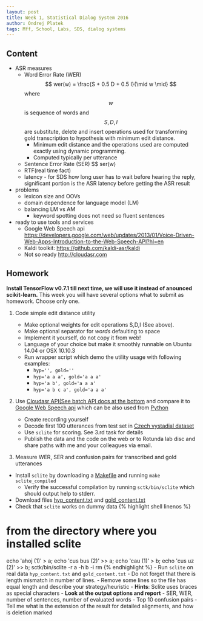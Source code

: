```yaml
---
layout: post
title: Week 1, Statistical Dialog System 2016
author: Ondrej Platek
tags: Mff, School, Labs, SDS, dialog systems 
---
```


## Content

- ASR measures 
    - Word Error Rate (WER) $$ wer(w) = \frac{S + 0.5 D + 0.5 I}{\mid w \mid} $$ where $$ w $$ is sequence of words and $$S, D, I$$ are substitute, delete and insert operations used for transforming gold transcription to hypothesis with minimum edit distance.
        - Minimum edit distance and the operations used are computed exactly using dynamic programming.
        - Computed typically per utterance
    - Sentence Error Rate (SER) $$ ser(w) 
    - RTF(real time fact)
    - latency - for SDS how long user has to wait before hearing the reply, significant portion is the ASR latency before getting the ASR result
- problems 
    - lexicon size and OOVs
    - domain dependence for language model (LM)
    - balancing LM vs AM 
        - keyword spotting does not need so fluent sentences
- ready to use tools and services
    - Google Web Speech api https://developers.google.com/web/updates/2013/01/Voice-Driven-Web-Apps-Introduction-to-the-Web-Speech-API?hl=en
    - Kaldi toolkit: https://github.com/kaldi-asr/kaldi
    - Not so ready http://cloudasr.com

## Homework

**Install TensorFlow v0.7.1 till next time, we will use it instead of anounced scikit-learn.**
This week you will have several options what to submit as homework. Choose only one.

1. Code simple edit distance utility
    - Make optional weights for edit operations S,D,I (See above).
    - Make optional separator for *words* defaulting to space
    - Implement it yourself, do not copy it from web!
    - Language of your choice but make it smoothly runnable on Ubuntu 14.04 or OSX 10.10.3
    - Run wrapper script which demo the utility usage with following examples:
        - `hyp='', gold=''` 
        - `hyp='a a a', gold='a a a'` 
        - `hyp='a b', gold='a a a'` 
        - `hyp='a b c a', gold='a a a'` 

2. Use [Cloudasr API(See batch API docs at the bottom](https://www.cloudasr.com/documentation) and compare it to
[Google Web Speech api](https://developers.google.com/web/updates/2013/01/Voice-Driven-Web-Apps-Introduction-to-the-Web-Speech-API?hl=en)
which can be also used from [Python](https://github.com/Uberi/speech_recognition/blob/master/examples/wav_transcribe.py)
    - Create recording yourself
    - Decode first 100 utterances from test set in [Czech vystadial dataset](https://lindat.mff.cuni.cz/repository/xmlui/handle/11858/00-097C-0000-0023-4670-6)
    - Use `sclite` for scoring. See 3.rd task for details
    - Publish the data and the code on the web or to Rotunda lab disc and share paths with me and your colleagues via email.

3. Measure WER, SER and confusion pairs for transcribed and gold utterances
- Install `sclite` by downloading a [Makefile](https://raw.githubusercontent.com/oplatek/sds-lab/master/asr/Makefile) and running `make sclite_compiled`
    - Verify the successful compilation by running `sctk/bin/sclite` which should output help to stderr.
- Download files [hyp_content.txt](https://github.com/oplatek/sds-lab/blob/master/asr/hyp_content.txt) and [gold_content.txt](https://github.com/oplatek/sds-lab/blob/master/asr/hyp_content.txt)
- Check that `sclite` works on dummy data
{% highlight shell linenos %}
# from the directory where you installed sclite
echo 'ahoj (1)' > a; echo 'cus bus (2)' >> a;
echo 'cau (1)' > b; echo 'cus uz (2)' >> b;
sctk/bin/sclite -r a -h b -i rm 
{% endhighlight %}
    - Run `sclite` on real data `hyp_content.txt` and `gold_content.txt`
        - Do not forget that there is length mismatch in number of lines.
            - Remove some lines so the file has equal length and describe your strategy/heuristic
        - **Hints**: Sclite uses braces as special characters
        - **Look at the output options and report**
            - SER, WER, number of sentences, number of evaluated words
            - Top 10 confusion pairs
            - Tell me what is the extension of the result for detailed alignments, and how is deletion marked

